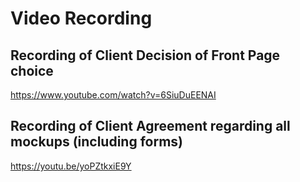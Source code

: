 # Video Recording

## Recording of Client Decision of Front Page choice
https://www.youtube.com/watch?v=6SiuDuEENAI

## Recording of Client Agreement regarding all mockups (including forms)
https://youtu.be/yoPZtkxiE9Y
